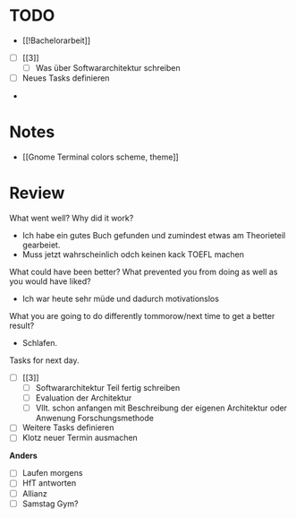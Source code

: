 # TODO 
- [[!Bachelorarbeit]]
- [ ] [[3]]
	- [ ] Was über Softwararchitektur schreiben
- [ ] Neues Tasks definieren
-

# Notes
- [[Gnome Terminal colors scheme, theme]]

# Review
What went well? Why did it work?
- Ich habe ein gutes Buch gefunden und zumindest etwas am Theorieteil gearbeiet.
- Muss jetzt wahrscheinlich odch keinen kack TOEFL machen 


What could have been better? What prevented you from doing as well as you would have liked? 
- Ich war heute sehr müde und dadurch motivationslos

What you are going to do differently tommorow/next time to get a better result? 
- Schlafen.


Tasks for next day. 
- [ ] [[3]]
	- [ ] Softwararchitektur Teil fertig schreiben 
	- [ ] Evaluation der Architektur 
	- [ ] Vllt. schon anfangen mit Beschreibung der eigenen Architektur oder Anwenung Forschungsmethode
- [ ] Weitere Tasks definieren
- [ ] Klotz neuer Termin ausmachen

**Anders**
- [ ] Laufen morgens
- [ ] HfT antworten
- [ ] Allianz
- [ ] Samstag Gym? 